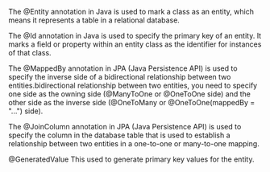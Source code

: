 The @Entity annotation in Java is used to mark a class as an entity, which means it represents a table in a relational database. 

The @Id annotation in Java is used to specify the primary key of an entity. It marks a field or property within an entity class as the identifier for instances of that class.

The @MappedBy annotation in JPA (Java Persistence API) is used to specify the inverse side of a bidirectional relationship between two entities.bidirectional relationship between two entities, you need to specify one side as the owning side (@ManyToOne or @OneToOne side) and the other side as the inverse side (@OneToMany or @OneToOne(mappedBy = "...") side).

The @JoinColumn annotation in JPA (Java Persistence API) is used to specify the column in the database table that is used to establish a relationship between two entities in a one-to-one or many-to-one mapping.

@GeneratedValue This used to generate primary key values for the entity.
